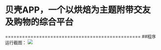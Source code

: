 # 贝壳APP，一个以烘焙为主题附带交友及购物的综合平台
================================================
##程序运行截图：
![](ShellAPP/image/1.png)
